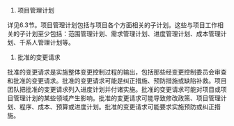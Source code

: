 
1. 项目管理计划

详见6.3节。项目管理计划包括与项目各个方面相关的子计划。这些与项目工作相关的子计划至少包括：范围管理计划、需求管理计划、进度管理计划、成本管理计划、千系人管理计划等。

1. 批准的变更请求

批准的变更请求是实施整体变更控制过程的输出，包括那些经变更控制委员会审查和批准的变更请求。批准的变更请求可能是纠正措施、预防措施或缺陷补救。项目团队把批准的变更请求列入进度计划并付诸实施。批准的变更请求可能对项目或项目管理计划的某些领域产生影响。批准的变更请求可能导致修改政策、项目管理计划、程序、成本、预算或进度计划。批准的变更请求可能要求实施预防或纠正措施。
